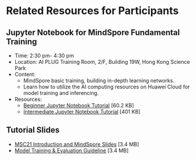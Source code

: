 # Related Resources for Participants

## Jupyter Notebook for MindSpore Fundamental Training
- Time: 2:30 pm- 4:30 pm
- Location: AI PLUG Training Room, 2/F, Building 19W, Hong Kong Science Park
- Content:
  -  MindSpore basic training, building in-depth learning networks.
  - Learn how to utilize the AI computing resources on Huawei Cloud for model training and inferencing.
- Resources:
  - [Beginner Jupyter Notebook Tutorial](https://github.com/MindSporeChallenge21/resources/releases/download/V1.0/MindSpore.Challenge.Tutorial.Beginner.ipynb) [60.2 KB]
  - [Intermediate Jupyter Notebook Tutorial](https://github.com/MindSporeChallenge21/resources/releases/download/V1.0/MindSpore.Challenge.Tutorial.Intermediate.ipynb) [401 KB]


## Tutorial Slides
- [MSC21 Introduction and MindSpore Slides](https://github.com/MindSporeChallenge21/resources/raw/main/MSC21%20Introduction%20and%20MindSpore%20Tutorial.pdf) [3.4 MB]
- [Model Training & Evaluation Guideline](https://github.com/MindSporeChallenge21/resources/raw/main/Model%20Training%20%26%20Evaluation%20Guideline.pptx) [3.4 MB]

